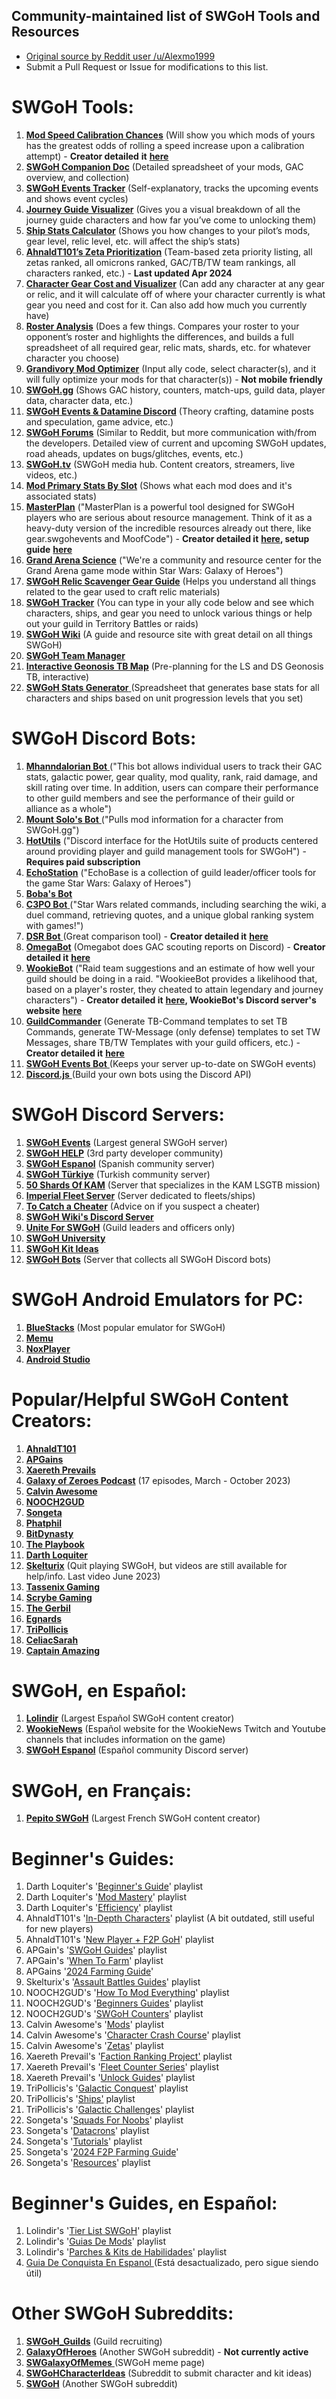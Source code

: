 ## Community-maintained list of SWGoH Tools and Resources
- [Original source by Reddit user /u/Alexmo1999](https://www.reddit.com/r/SWGalaxyOfHeroes/comments/1c7oo0k/all_the_swgoh_tools_and_resources_in_one_place/?share_id=Rp_iSkbtxkzcKjUcO3MDb&utm_content=1&utm_medium=android_app&utm_name=androidcss&utm_source=share&utm_term=1)
- Submit a Pull Request or Issue for modifications to this list.

# SWGoH Tools:

1. [**Mod Speed Calibration Chances**](https://gasapi.info/modcalibration/) (Will show you which mods of yours has the greatest odds of rolling a speed increase upon a calibration attempt) - **Creator detailed** **it** [**here**](https://www.reddit.com/r/SWGalaxyOfHeroes/comments/14xtipt/comment/jrormcb/?utm_source=share&utm_medium=web3x&utm_name=web3xcss&utm_term=1&utm_content=share_button)
2. [**SWGoH Companion Doc**](https://docs.google.com/spreadsheets/d/1mEQphQ3uPvQUNTV9Zihw83ncdu3j770JWHKXg_qRlJ8/htmlview#) (Detailed spreadsheet of your mods, GAC overview, and collection)
3. [**SWGoH Events Tracker**](https://swgohevents.com) (Self-explanatory, tracks the upcoming events and shows event cycles)
4. [**Journey Guide Visualizer**](https://apinchofcode.com/swgoh/index.php?ally=591189219) (Gives you a visual breakdown of all the journey guide characters and how far you’ve come to unlocking them)
5. [**Ship Stats Calculator**](https://playbook.cafe/imperialfleet/tools/shipcalc/) (Shows you how changes to your pilot’s mods, gear level, relic level, etc. will affect the ship’s stats)
6. [**AhnaldT101’s Zeta Prioritization**](https://docs.google.com/spreadsheets/d/1DIM_122R5blIYnqzJkfb9PYVvNvD1Y52trDnjhTYz6o/htmlview#) (Team-based zeta priority listing, all zetas ranked, all omicrons ranked, GAC/TB/TW team rankings, all characters ranked, etc.) - **Last updated Apr 2024**
7. [**Character Gear Cost and Visualizer**](https://gear.swgohevents.com) (Can add any character at any gear or relic, and it will calculate off of where your character currently is what gear you need and cost for it. Can also add how much you currently have)
8. [**Roster Analysis**](https://swgoh.moofcode.com) (Does a few things. Compares your roster to your opponent’s roster and highlights the differences, and builds a full spreadsheet of all required gear, relic mats, shards, etc. for whatever character you choose)
9. [**Grandivory Mod Optimizer**](https://mods-optimizer.swgoh.grandivory.com) (Input ally code, select character(s), and it will fully optimize your mods for that character(s)) - **Not mobile friendly**
10. [**SWGoH.gg**](https://swgoh.gg) (Shows GAC history, counters, match-ups, guild data, player data, character data, etc.)
11. [**SWGoH Events & Datamine Discord**](https://discord.gg/swgoh) (Theory crafting, datamine posts and speculation, game advice, etc.)
12. [**SWGoH Forums**](https://forums.galaxy-of-heroes.starwars.ea.com) (Similar to Reddit, but more communication with/from the developers. Detailed view of current and upcoming SWGoH updates, road aheads, updates on bugs/glitches, events, etc.)
13. [**SWGoH.tv**](http://SWGoH.tv) (SWGoH media hub. Content creators, streamers, live videos, etc.)
14. [**Mod Primary Stats By Slot**](https://www.reddit.com/r/SWGalaxyOfHeroes/comments/4zoiti/mod_primary_stats_by_slot/) (Shows what each mod does and it's associated stats)
15. [**MasterPlan**](https://docs.google.com/spreadsheets/d/1Igq5Dof4DncooMSBDs5dPfqgS3G0MPhF6U5MNOlWveY/edit?pli=1#gid=1709098398) ("MasterPlan is a powerful tool designed for SWGoH players who are serious about resource management. Think of it as a heavy-duty version of the incredible resources already out there, like gear.swgohevents and MoofCode") - **Creator detailed it** [**here**](https://www.reddit.com/r/SWGalaxyOfHeroes/comments/zvusex/introducing_masterplan_a_powerful_new_resource/)**, setup guide** [**here**](https://www.youtube.com/watch?v=pKcQC6w0y3A)
16. [**Grand Arena Science**](https://www.grandarenascience.com/) ("We're a community and resource center for the Grand Arena game mode within Star Wars: Galaxy of Heroes")
17. [**SWGoH Relic Scavenger Gear Guide**](https://docs.google.com/spreadsheets/d/1XEyP8REs38jUX9ibW00LhL0Je3kTJoNJs65ZuFuyc0w/edit#gid=148778672) (Helps you understand all things related to the gear used to craft relic materials)
18. [**SWGoH Tracker**](https://thedonproject.com/swgoh/index.cgi) (You can type in your ally code below and see which characters, ships, and gear you need to unlock various things or help out your guild in Territory Battles or raids)
19. [**SWGoH Wiki**](https://swgoh.wiki/wiki/Main_Page) (A guide and resource site with great detail on all things SWGoH)
20. [**SWGoH Team Manager** ](https://swgohteammanager.com/)
21. [**Interactive Geonosis TB Map**](https://genskaar.github.io/tb_geo/index.html) (Pre-planning for the LS and DS Geonosis TB, interactive)
22. [**SWGoH Stats Generator** ](https://docs.google.com/spreadsheets/d/1yHeSnZ5W3-IoP7UsZRZib-DcZQp6H1NQWOC5tZhZEo4/edit#gid=1095985326)(Spreadsheet that generates base stats for all characters and ships based on unit progression levels that you set)

# SWGoH Discord Bots:

1. [**Mhanndalorian Bot** ](https://discord.me/mhanndalorianbot)("This bot allows individual users to track their GAC stats, galactic power, gear quality, mod quality, rank, raid damage, and skill rating over time. In addition, users can compare their performance to other guild members and see the performance of their guild or alliance as a whole") 
2. [**Mount Solo's Bot** ](https://discord.me/mountsolo)("Pulls mod information for a character from SWGoH.gg")
3. [**HotUtils**](https://discord.me/hotutils) ("Discord interface for the HotUtils suite of products centered around providing player and guild management tools for SWGoH") - **Requires paid subscription**
4. [**EchoStation**](https://docs.echobase.app/echostation) ("EchoBase is a collection of guild leader/officer tools for the game Star Wars: Galaxy of Heroes")
5. [**Boba's Bot** ](https://discord.com/oauth2/authorize?client_id=360075123841040395&scope=bot&permissions=0)
6. [**C3PO Bot** ](https://top.gg/bot/495122047714721793)("Star Wars related commands, including searching the wiki, a duel command, retrieving quotes, and a unique global ranking system with games!")
7. [**DSR Bot** ](https://discord.com/oauth2/authorize?client_id=436693905736466432&scope=bot&permissions=392256)(Great comparison tool) - **Creator detailed it** [**here**](https://www.reddit.com/r/SWGalaxyOfHeroes/comments/9eu30e/dsr_bot_check_for_your_hstr_readiness_tw_matchup/)
8. [**OmegaBot**](https://discord.com/invite/omegabot-875739518433644615) (Omegabot does GAC scouting reports on Discord) - **Creator detailed it** [**here**](https://www.reddit.com/r/SWGalaxyOfHeroes/comments/s67dj0/how_to_comprehensively_scout_your_gac_opponent/)
9. [**WookieBot**](https://discord.com/api/oauth2/authorize?client_id=537868729732562944&scope=bot%20applications.commands&permissions=517544070208) ("Raid team suggestions and an estimate of how well your guild should be doing in a raid. "WookieeBot provides a likelihood that, based on a player's roster, they cheated to attain legendary and journey characters") - **Creator detailed it** [**here**](https://www.reddit.com/r/SWGalaxyOfHeroes/comments/chg9o7/is_your_opponent_cheating_find_out_with_wookieebot/)**, WookieBot's Discord server's website** [**here**](http://wookiee.tools/)
10. [**GuildCommander**](https://swgoh-guild-commander.azurewebsites.net/) (Generate TB-Command templates to set TB Commands, generate TW-Message (only defense) templates to set TW Messages, share TB/TW Templates with your guild officers, etc.) - **Creator detailed it** [**here**](https://www.reddit.com/r/SWGalaxyOfHeroes/comments/l4vnmx/guildcommander_a_tool_for_officers/)
11. [**SWGoH Events Bot** ](https://discord.com/oauth2/authorize/?permissions=378944&scope=bot+applications.commands&client_id=454788231590969344)(Keeps your server up-to-date on SWGoH events)
12. [**Discord.js** ](https://discord.js.org/#/)(Build your own bots using the Discord API)

# SWGoH Discord Servers:

1. [**SWGoH Events**](https://discord.com/invite/swgoh) (Largest general SWGoH server)
2. [**SWGoH HELP**](https://discord.com/invite/w9QEmy5) (3rd party developer community)
3. [**SWGoH Espanol**](https://discord.com/invite/U2tRPrYfKA) (Spanish community server)
4. [**SWGoH Türkiye**](https://discord.com/invite/AehyYXFpHk) (Turkish community server)
5. [**50 Shards Of KAM**](https://discord.com/invite/4Sc2vx2) (Server that specializes in the KAM LSGTB mission)
6. [**Imperial Fleet Server**](https://discord.com/invite/Sr7xCjX) (Server dedicated to fleets/ships)
7. [**To Catch a Cheater**](https://discord.com/invite/NFNhEtH) (Advice on if you suspect a cheater)
8. [**SWGoH Wiki's Discord Server**](https://discord.com/invite/PESKMjq)
9. [**Unite For SWGoH**](https://discord.com/invite/SWU7ZFY) (Guild leaders and officers only)
10. [**SWGoH University** ](https://discord.com/invite/WXZeFGw)
11. [**SWGoH Kit Ideas** ](https://discord.com/invite/xRFmQ5X)
12. [**SWGoH Bots**](https://discord.com/invite/geFY5MSh7A) (Server that collects all SWGoH Discord bots)

# SWGoH Android Emulators for PC:

1. [**BlueStacks**](https://www.bluestacks.com/blog/game-guides/star-wars-galaxy-of-heroes/swgh-play-at-120-fps-en.html) (Most popular emulator for SWGoH)
2. [**Memu**](https://www.memuplay.com/how-to-play-Star-Wars-Galaxy-of-Heroes-on-pc.html)
3. [**NoxPlayer**](https://www.bignox.com/appcenter/play-star-wars-galaxy-of-heroes-on-pc-with-noxplayer.html)
4. [**Android Studio**](https://developer.android.com/studio/run/emulator)

# Popular/Helpful SWGoH Content Creators:

1. [**AhnaldT101**](https://youtube.com/@AhnaldT101?si=GLKjhojPcdxMhDeO)
2. [**APGains**](https://youtube.com/@APGAINS?si=-jnzHh8TsdYMHh04)
3. [**Xaereth Prevails**](https://youtube.com/@Xaereth?si=rhxrLxba-yup2pYz)
4. [**Galaxy of Zeroes Podcast**](https://open.spotify.com/show/4TfMBnZ8a8NK8MeAZyiVta?si=70f3db6678b54a0d&nd=1&dlsi=b0276934fb02490d) (17 episodes, March - October 2023)
5. [**Calvin Awesome**](https://youtube.com/@CalvinAwesome?si=l7F3JyQtyYYzT1rg)
6. [**NOOCH2GUD**](https://youtube.com/@NOOCH2GUD?si=BVBW8wk2LJYP2ikI)
7. [**Songeta**](https://youtube.com/@songeta?si=jKvMzP2ocRyh2FL5)
8. [**Phatphil**](https://youtube.com/@phatphil117?si=HdKEzdsiywOGcCxb)
9. [**BitDynasty**](https://youtube.com/@Bitdynasty?si=J8FAYN2MpYOSuvyR)
10. [**The Playbook**](https://youtube.com/@ThePlaybook?si=KnWpQLmbELiqG5sm)
11. [**Darth Loquiter**](https://youtube.com/@darthloquitur1913?si=-9knOamOkoeK0nq4)
12. [**Skelturix**](https://youtube.com/@Skelturix?si=_a-9LHGt7Glm-pEw) (Quit playing SWGoH, but videos are still available for help/info. Last video June 2023)
13. [**Tassenix Gaming**](https://youtube.com/@tassenixgaming7285?si=M38vl9vDAEiZ0w5b)
14. [**Scrybe Gaming**](https://youtube.com/@ScrybeGaming?si=m8ntyt7rN4s3c3OE)
15. [**The Gerbil** ](https://youtube.com/@thegerbil23?si=RZTHLB1E3oRUU02U)
16. [**Egnards** ](https://youtube.com/@Egnar?si=-1J6MnN0OIdptKPS)
17. [**TriPollicis**](https://www.youtube.com/@TriPollicis)
18. [**CeliacSarah**](https://www.youtube.com/@CeliacSarah)
19. [**Captain Amazing**](https://www.youtube.com/@CaptainAmazing_swgoh)

# SWGoH, en Español:

1. [**Lolindir**](https://www.youtube.com/@Lolindirr/videos) (Largest Español SWGoH content creator)
2. [**WookieNews**](https://www.wookieenews.com/swgoh) (Español website for the WookieNews Twitch and Youtube channels that includes information on the game)
3. [**SWGoH Espanol**](https://discord.com/invite/U2tRPrYfKA) (Español community Discord server)

# SWGoH, en Français:

1. [**Pepito SWGoH**](https://www.youtube.com/@PepitoSWGoH/videos) (Largest French SWGoH content creator)

# Beginner's Guides:

1. Darth Loquiter's '[Beginner's Guide](https://www.youtube.com/playlist?list=PLrXX2jF5YJXegTCP-SexIB7EAIYt8uzWh)' playlist
2. Darth Loquiter's  '[Mod Mastery](https://www.youtube.com/playlist?list=PLrXX2jF5YJXeA-2IHKHbNpx7bqOg4BzWq)' playlist
3. Darth Loquiter's '[Efficiency](https://www.youtube.com/playlist?list=PLrXX2jF5YJXcMKVx2Ie9X-VjXc79q4w7F)' playlist
4. AhnaldT101's '[In-Depth Characters](https://www.youtube.com/playlist?list=PLnFOIbV9VsMq2LMM4hOdaPTzGUeEgJYc4)' playlist (A bit outdated, still useful for new players)
5. AhnaldT101's '[New Player + F2P GoH](https://www.youtube.com/playlist?list=PLnFOIbV9VsMo5t7bMXLeWkOqCngo58mMt)' playlist
6. APGain's '[SWGoH Guides](https://www.youtube.com/playlist?list=PLdOf75oOI9VNktA4XOqb-pz9zGIJrEVFx)' playlist
7. APGain's '[When To Farm](https://www.youtube.com/playlist?list=PLdOf75oOI9VOVxz0343F3j6Fc25ZrvFF8)' playlist
8. APGains '[2024 Farming Guide](https://www.youtube.com/watch?v=dyoeslF6XHc)'
9. Skelturix's '[Assault Battles Guides](https://www.youtube.com/playlist?list=PLV3ihsc-3Col1zyqhraKixdQ6Izi28YRU)' playlist
10. NOOCH2GUD's '[How To Mod Everything](https://www.youtube.com/playlist?list=PLtPjHZyOpYEXUhbrsStOSIrTNQTYvKEyD)' playlist
11. NOOCH2GUD's '[Beginners Guides](https://www.youtube.com/playlist?list=PLtPjHZyOpYEVBav1WVAiIIOJMc_KP8BqT)' playlist
12. NOOCH2GUD's '[SWGoH Counters](https://www.youtube.com/playlist?list=PLtPjHZyOpYEVwYWAkVI6PzIphwhUhSYP4)' playlist
13. Calvin Awesome's '[Mods](https://www.youtube.com/playlist?list=PLMyy_FicnW-J_CH2Vrmv0_HtbO_QhqRol)' playlist
14. Calvin Awesome's '[Character Crash Course](https://www.youtube.com/playlist?list=PLMyy_FicnW-JWgVnTdS8u5LR4vpsi9YLk)' playlist
15. Calvin Awesome's '[Zetas](https://www.youtube.com/playlist?list=PLMyy_FicnW-IE-dsO2iiutUrvoIbkjcc_)' playlist
16. Xaereth Prevail's '[Faction Ranking Project'](https://www.youtube.com/playlist?list=PLDskqmL-F0lYLL48I_CLv0m79YsiPAcOi) playlist
17. Xaereth Prevail's '[Fleet Counter Series](https://www.youtube.com/playlist?list=PLDskqmL-F0la0q0AlF3tjGAWDJ0dogL2_)' playlist
18. Xaereth Prevail's '[Unlock Guides](https://www.youtube.com/playlist?list=PLDskqmL-F0laM2aeBQQYj9Np63cNnToSG)' playlist
19. TriPollicis's '[Galactic Conquest](https://www.youtube.com/playlist?list=PLLiZnnaRKD3zeJs7wIu7r11Fu21FeCJnB)' playlist
20. TriPollicis's '[Ships'](https://www.youtube.com/playlist?list=PLLiZnnaRKD3yEqt7lmiSC-e8U7B2LbqB3) playlist
21. TriPollicis's '[Galactic Challenges](https://www.youtube.com/playlist?list=PLLiZnnaRKD3zks1Ex6bIPnkfAeUBTkIh8)' playlist
22. Songeta's '[Squads For Noobs](https://www.youtube.com/playlist?list=PLXe_NcbR_y5rv76voiBHqML1IeYRAyxu1)' playlist
23. Songeta's '[Datacrons](https://www.youtube.com/playlist?list=PLXe_NcbR_y5odm16qKJD34LcOjmOxIBRw)' playlist
24. Songeta's '[Tutorials](https://www.youtube.com/playlist?list=PLXe_NcbR_y5qVdT2aNyH_FmLCGNP8FiOf)' playlist
25. Songeta's '[2024 F2P Farming Guide](https://www.youtube.com/watch?v=nReDvQZGOB0)'
26. Songeta's '[Resources](https://www.youtube.com/playlist?list=PLXe_NcbR_y5qXwyKNVIHMkCspDQX-K9e6)' playlist

# Beginner's Guides, en Español:

1. Lolindir's '[Tier List SWGoH](https://www.youtube.com/playlist?list=PLtDiKQI1xf-iH59yW3ljeHq5p6LePiYch)' playlist
2. Lolindir's '[Guias De Mods](https://www.youtube.com/playlist?list=PLtDiKQI1xf-hW0RlSPeaAziUA8CFOvGAE)' playlist
3. Lolindir's '[Parches & Kits de Habilidades](https://www.youtube.com/playlist?list=PLtDiKQI1xf-jMYTocSQLgkLk4l5M5jGxl)' playlist
4. [Guia De Conquista En Espanol ](https://www.dropbox.com/s/lumf1l4asj1oibk/guia%20conquista.pdf?e=1&dl=0)(Está desactualizado, pero sigue siendo útil)

# Other SWGoH Subreddits:

1. [**SWGoH\_Guilds**](https://www.reddit.com/r/swgoh_guilds/) (Guild recruiting)
2. [**GalaxyOfHeroes**](https://www.reddit.com/r/GalaxyOfHeroes/) (Another SWGoH subreddit) - **Not currently active**
3. [**SWGalaxyOfMemes** ](https://www.reddit.com/r/SWGalaxyOfMemes/)(SWGoH meme page)
4. [**SWGoHCharacterIdeas**](https://www.reddit.com/r/SwgohCharacterIdeas/) (Subreddit to submit character and kit ideas)
5. [**SWGoH**](https://www.reddit.com/r/SWGOH/) (Another SWGoH subreddit)

